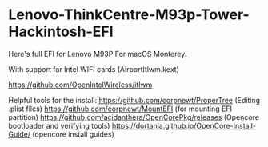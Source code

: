 # Lenovo-ThinkCentre-M93p-Tower-Hackintosh-EFI
Here's full EFI for Lenovo M93P For macOS Monterey.


With support for Intel WIFI cards
(AirportItlwm.kext)

https://github.com/OpenIntelWireless/itlwm

Helpful tools for the install:
https://github.com/corpnewt/ProperTree (Editing .plist files)
https://github.com/corpnewt/MountEFI (for mounting EFI partition)
https://github.com/acidanthera/OpenCorePkg/releases (Opencore bootloader and verifying tools)
https://dortania.github.io/OpenCore-Install-Guide/ (opencore install guides)
